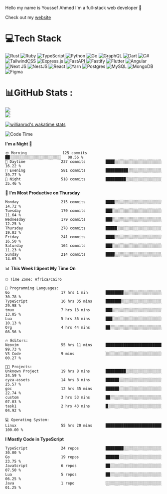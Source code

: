 Hello my name is Youssef Ahmed I'm a full-stack web developer 👋

Check out my [website](https://youssefahmed.vercel.app)
 
# 💻Tech Stack

![Rust](https://img.shields.io/badge/rust-%23000000.svg?style=for-the-badge&logo=rust&logoColor=white) ![Ruby](https://img.shields.io/badge/ruby-%23CC342D.svg?style=for-the-badge&logo=ruby&logoColor=white) ![TypeScript](https://img.shields.io/badge/typescript-%23007ACC.svg?style=for-the-badge&logo=typescript&logoColor=white) ![Python](https://img.shields.io/badge/python-3670A0?style=for-the-badge&logo=python&logoColor=ffdd54) ![Go](https://img.shields.io/badge/go-%2300ADD8.svg?style=for-the-badge&logo=go&logoColor=white) ![GraphQL](https://img.shields.io/badge/-GraphQL-E10098?style=for-the-badge&logo=graphql&logoColor=white) ![Dart](https://img.shields.io/badge/dart-%230175C2.svg?style=for-the-badge&logo=dart&logoColor=white) ![C#](https://img.shields.io/badge/c%23-%23239120.svg?style=for-the-badge&logo=c-sharp&logoColor=white) ![TailwindCSS](https://img.shields.io/badge/tailwindcss-%2338B2AC.svg?style=for-the-badge&logo=tailwind-css&logoColor=white) ![Express.js](https://img.shields.io/badge/express.js-%23404d59.svg?style=for-the-badge&logo=express&logoColor=%2361DAFB) ![FastAPI](https://img.shields.io/badge/FastAPI-005571?style=for-the-badge&logo=fastapi) ![Fastify](https://img.shields.io/badge/fastify-%23000000.svg?style=for-the-badge&logo=fastify&logoColor=white) ![Flutter](https://img.shields.io/badge/Flutter-%2302569B.svg?style=for-the-badge&logo=Flutter&logoColor=white) ![Angular](https://img.shields.io/badge/angular-%23DD0031.svg?style=for-the-badge&logo=angular&logoColor=white) ![Next JS](https://img.shields.io/badge/Next-black?style=for-the-badge&logo=next.js&logoColor=white) ![NestJS](https://img.shields.io/badge/nestjs-%23E0234E.svg?style=for-the-badge&logo=nestjs&logoColor=white) ![React](https://img.shields.io/badge/react-%2320232a.svg?style=for-the-badge&logo=react&logoColor=%2361DAFB) ![Yarn](https://img.shields.io/badge/yarn-%232C8EBB.svg?style=for-the-badge&logo=yarn&logoColor=white) ![Postgres](https://img.shields.io/badge/postgres-%23316192.svg?style=for-the-badge&logo=postgresql&logoColor=white) ![MySQL](https://img.shields.io/badge/mysql-%2300f.svg?style=for-the-badge&logo=mysql&logoColor=white) ![MongoDB](https://img.shields.io/badge/MongoDB-%234ea94b.svg?style=for-the-badge&logo=mongodb&logoColor=white)     ![Figma](https://img.shields.io/badge/figma-%23F24E1E.svg?style=for-the-badge&logo=figma&logoColor=white)

# 📊GitHub Stats :

![](https://github-readme-stats.vercel.app/api?username=joetifa2003&theme=tokyonight&hide_border=false&include_all_commits=false&count_private=false)<br/>
![](https://github-readme-streak-stats.herokuapp.com/?user=joetifa2003&theme=tokyonight&hide_border=false)<br/>

[![willianrod's wakatime stats](https://github-readme-stats.vercel.app/api/wakatime?username=joetifa2003&layout=compact)](https://github.com/anuraghazra/github-readme-stats)
<!--START_SECTION:waka-->
![Code Time](http://img.shields.io/badge/Code%20Time-2%2C319%20hrs%207%20mins-blue)

**I'm a Night 🦉** 

```text
🌞 Morning                125 commits         ██░░░░░░░░░░░░░░░░░░░░░░░   08.56 % 
🌆 Daytime                237 commits         ████░░░░░░░░░░░░░░░░░░░░░   16.22 % 
🌃 Evening                581 commits         ██████████░░░░░░░░░░░░░░░   39.77 % 
🌙 Night                  518 commits         █████████░░░░░░░░░░░░░░░░   35.46 % 
```
📅 **I'm Most Productive on Thursday** 

```text
Monday                   215 commits         ████░░░░░░░░░░░░░░░░░░░░░   14.72 % 
Tuesday                  170 commits         ███░░░░░░░░░░░░░░░░░░░░░░   11.64 % 
Wednesday                179 commits         ███░░░░░░░░░░░░░░░░░░░░░░   12.25 % 
Thursday                 278 commits         █████░░░░░░░░░░░░░░░░░░░░   19.03 % 
Friday                   241 commits         ████░░░░░░░░░░░░░░░░░░░░░   16.50 % 
Saturday                 164 commits         ███░░░░░░░░░░░░░░░░░░░░░░   11.23 % 
Sunday                   214 commits         ████░░░░░░░░░░░░░░░░░░░░░   14.65 % 
```


📊 **This Week I Spent My Time On** 

```text
🕑︎ Time Zone: Africa/Cairo

💬 Programming Languages: 
Go                       17 hrs 1 min        ████████░░░░░░░░░░░░░░░░░   30.78 % 
TypeScript               16 hrs 35 mins      ███████░░░░░░░░░░░░░░░░░░   29.98 % 
tmux                     7 hrs 13 mins       ███░░░░░░░░░░░░░░░░░░░░░░   13.05 % 
Lua                      5 hrs 36 mins       ███░░░░░░░░░░░░░░░░░░░░░░   10.13 % 
Org                      4 hrs 44 mins       ██░░░░░░░░░░░░░░░░░░░░░░░   08.56 % 

🔥 Editors: 
Neovim                   55 hrs 11 mins      █████████████████████████   99.73 % 
VS Code                  9 mins              ░░░░░░░░░░░░░░░░░░░░░░░░░   00.27 % 

🐱‍💻 Projects: 
Unknown Project          19 hrs 8 mins       █████████░░░░░░░░░░░░░░░░   34.59 % 
cyza-assets              14 hrs 8 mins       ██████░░░░░░░░░░░░░░░░░░░   25.57 % 
goc                      12 hrs 35 mins      ██████░░░░░░░░░░░░░░░░░░░   22.74 % 
custom                   3 hrs 53 mins       ██░░░░░░░░░░░░░░░░░░░░░░░   07.03 % 
task1                    2 hrs 43 mins       █░░░░░░░░░░░░░░░░░░░░░░░░   04.92 % 

💻 Operating System: 
Linux                    55 hrs 20 mins      █████████████████████████   100.00 % 
```

**I Mostly Code in TypeScript** 

```text
TypeScript               24 repos            ████████░░░░░░░░░░░░░░░░░   30.00 % 
Go                       19 repos            ██████░░░░░░░░░░░░░░░░░░░   23.75 % 
JavaScript               6 repos             ██░░░░░░░░░░░░░░░░░░░░░░░   07.50 % 
Lua                      5 repos             ██░░░░░░░░░░░░░░░░░░░░░░░   06.25 % 
Java                     1 repo              ░░░░░░░░░░░░░░░░░░░░░░░░░   01.25 % 
```




<!--END_SECTION:waka-->
